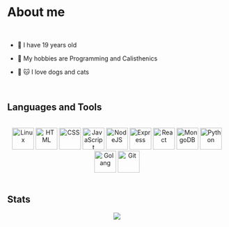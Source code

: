 <h1>About me</h1><br>

- 📆 I have 19 years old
 
- 🗿 My hobbies are Programming and Calisthenics

- 🐶 🐱 I love dogs and cats

<br>
<h2>Languages and Tools</h2><br>

<div align="center">
     <img src="https://cdn.jsdelivr.net/gh/devicons/devicon/icons/linux/linux-original.svg" width="50" title="Linux" />
     <img src="https://cdn.jsdelivr.net/gh/devicons/devicon/icons/html5/html5-original.svg" width="50" title="HTML" />
     <img src="https://cdn.jsdelivr.net/gh/devicons/devicon/icons/css3/css3-original.svg" width="50" title="CSS" />
     <img src="https://cdn.jsdelivr.net/gh/devicons/devicon/icons/javascript/javascript-original.svg" width="50" title="JavaScript" />
     <img src="https://cdn.jsdelivr.net/gh/devicons/devicon/icons/nodejs/nodejs-original.svg" width="50" title="NodeJS" />
     <img src="https://cdn.jsdelivr.net/gh/devicons/devicon/icons/express/express-original.svg" width="50" title="Express" />
     <img src="https://cdn.jsdelivr.net/gh/devicons/devicon/icons/react/react-original.svg" width="50" title="React" />
     <img src="https://cdn.jsdelivr.net/gh/devicons/devicon/icons/mongodb/mongodb-original.svg" width="50" title="MongoDB" />
     <img src="https://cdn.jsdelivr.net/gh/devicons/devicon/icons/python/python-original.svg" width="50" title="Python" />
     <img src="https://cdn.jsdelivr.net/gh/devicons/devicon/icons/go/go-original.svg" width="50" title="Golang" />
     <img src="https://cdn.jsdelivr.net/gh/devicons/devicon/icons/git/git-original.svg" width="50" title="Git" />
</div>

<br>
<h2>Stats</h2>
<div align="center">
     <img src="https://github-readme-stats.vercel.app/api/top-langs/?username=z3oxs&layout=compact&langs_count=8" />
</div>
